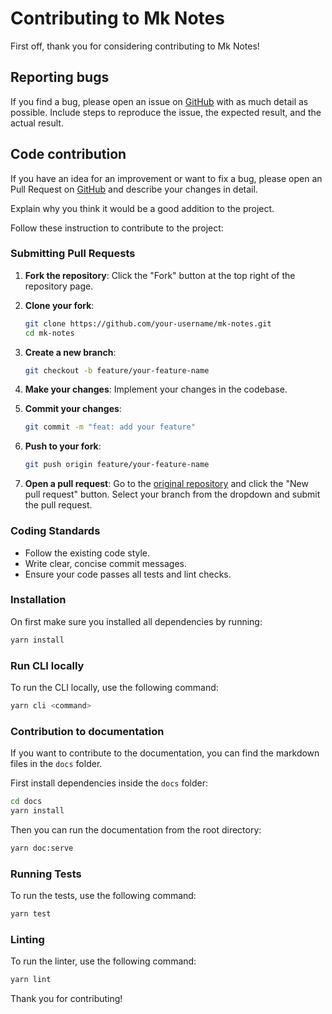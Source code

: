 # Contributing to Mk Notes

First off, thank you for considering contributing to Mk Notes!

## Reporting bugs

If you find a bug, please open an issue on [GitHub](https://github.com/Myastr0/mk-notes/issues) with as much detail as possible. Include steps to reproduce the issue, the expected result, and the actual result.

## Code contribution

If you have an idea for an improvement or want to fix a bug, please open an Pull Request on [GitHub](https://github.com/Myastr0/mk-notes/pulls) and describe your changes in detail.

Explain why you think it would be a good addition to the project.

Follow these instruction to contribute to the project:

### Submitting Pull Requests

1. **Fork the repository**: Click the "Fork" button at the top right of the repository page.

2. **Clone your fork**:

   ```sh
   git clone https://github.com/your-username/mk-notes.git
   cd mk-notes
   ```

3. **Create a new branch**:

   ```sh
   git checkout -b feature/your-feature-name
   ```

4. **Make your changes**: Implement your changes in the codebase.

5. **Commit your changes**:

   ```sh
   git commit -m "feat: add your feature"
   ```

6. **Push to your fork**:

   ```sh
   git push origin feature/your-feature-name
   ```

7. **Open a pull request**: Go to the [original repository](https://github.com/Myastr0/mk-notes/pulls) and click the "New pull request" button.
   Select your branch from the dropdown and submit the pull request.

### Coding Standards

- Follow the existing code style.
- Write clear, concise commit messages.
- Ensure your code passes all tests and lint checks.

### Installation

On first make sure you installed all dependencies by running:

```sh
yarn install
```

### Run CLI locally

To run the CLI locally, use the following command:

```sh
yarn cli <command>
```

### Contribution to documentation

If you want to contribute to the documentation, you can find the markdown files in the `docs` folder.

First install dependencies inside the `docs` folder:

```sh
cd docs
yarn install
```

Then you can run the documentation from the root directory:

```sh
yarn doc:serve
```

### Running Tests

To run the tests, use the following command:

```sh
yarn test
```

### Linting

To run the linter, use the following command:

```sh
yarn lint
```

Thank you for contributing!

